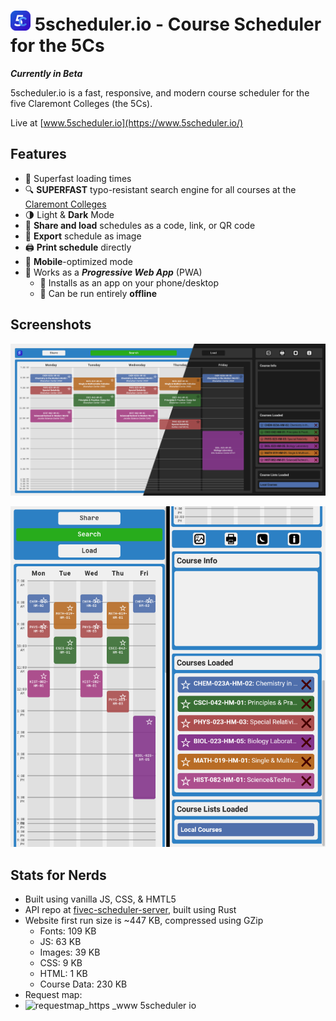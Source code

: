 # ![Logo](https://raw.githubusercontent.com/IonImpulse/fivec-scheduler-webpage/main/favicon-32x32.png) 5scheduler.io - Course Scheduler for the 5Cs
***Currently in Beta***

5scheduler.io is a fast, responsive, and modern course scheduler for the five Claremont Colleges (the 5Cs).

Live at [www.5scheduler.io](https://www.5scheduler.io/)


## Features
- 🚀 Superfast loading times
- 🔍 **SUPERFAST** typo-resistant search engine for all courses at the [Claremont Colleges](https://www.claremont.edu/)
- 🌗 Light & **Dark** Mode
- 📧 **Share and load** schedules as a code, link, or QR code
- 📸 **Export** schedule as image
- 🖨 **Print schedule** directly 
- 📱 **Mobile**-optimized mode
- 🔰 Works as a ***Progressive Web App*** (PWA)
   - 📲 Installs as an app on your phone/desktop
   - 💾 Can be run entirely **offline**

## Screenshots
![Screenshot Desktop](https://raw.githubusercontent.com/IonImpulse/fivec-scheduler-webpage/main/img/theme_change_screenshot.png)

![Screenshot Mobile](https://raw.githubusercontent.com/IonImpulse/fivec-scheduler-webpage/main/img/mobile_screenshot.png)


## Stats for Nerds
- Built using vanilla JS, CSS, & HMTL5
- API repo at [fivec-scheduler-server](https://github.com/IonImpulse/fivec-scheduler-server), built using Rust
- Website first run size is ~447 KB, compressed using GZip
   - Fonts: 109 KB
   - JS: 63 KB
   - Images: 39 KB
   - CSS: 9 KB
   - HTML: 1 KB
   - Course Data: 230 KB
- Request map:
- ![requestmap_https __www 5scheduler io_](https://user-images.githubusercontent.com/24578597/135673047-104d184d-a6c8-4e2a-8e67-cc9924c2daba.png)
